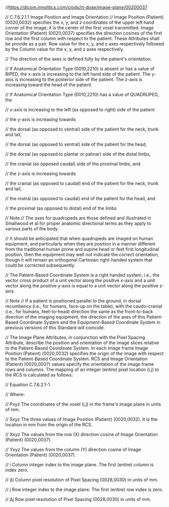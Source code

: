 

//https://dicom.innolitics.com/ciods/rt-dose/image-plane/00200037

// C.7.6.2.1.1 Image Position and Image Orientation
// Image Position (Patient) (0020,0032) specifies the x, y, and z coordinates of the upper left hand corner of the image; it is the center of the first voxel transmitted. Image Orientation (Patient) (0020,0037) specifies the direction cosines of the first row and the first column with respect to the patient. These Attributes shall be provide as a pair. Row value for the x, y, and z axes respectively followed by the Column value for the x, y, and z axes respectively.

// The direction of the axes is defined fully by the patient's orientation.

// If Anatomical Orientation Type (0010,2210) is absent or has a value of BIPED, the x-axis is increasing to the left hand side of the patient. The y-axis is increasing to the posterior side of the patient. The z-axis is increasing toward the head of the patient.

// If Anatomical Orientation Type (0010,2210) has a value of QUADRUPED, the

// x-axis is increasing to the left (as opposed to right) side of the patient

// the y-axis is increasing towards

// the dorsal (as opposed to ventral) side of the patient for the neck, trunk and tail,

// the dorsal (as opposed to ventral) side of the patient for the head,

// the dorsal (as opposed to plantar or palmar) side of the distal limbs,

// the cranial (as opposed caudal) side of the proximal limbs, and

// the z-axis is increasing towards

// the cranial (as opposed to caudal) end of the patient for the neck, trunk and tail,

// the rostral (as opposed to caudal) end of the patient for the head, and

// the proximal (as opposed to distal) end of the limbs

// Note
// The axes for quadrupeds are those defined and illustrated in Smallwood et al for proper anatomic directional terms as they apply to various parts of the body.

// It should be anticipated that when quadrupeds are imaged on human equipment, and particularly when they are position in a manner different from the traditional human prone and supine head or feet first longitudinal position, then the equipment may well not indicate the correct orientation, though it will remain an orthogonal Cartesian right-handed system that could be corrected subsequently.

// The Patient-Based Coordinate System is a right handed system, i.e., the vector cross product of a unit vector along the positive x-axis and a unit vector along the positive y-axis is equal to a unit vector along the positive z-axis.

// Note
// If a patient is positioned parallel to the ground, in dorsal recumbency (i.e., for humans, face-up on the table), with the caudo-cranial (i.e., for humans, feet-to-head) direction the same as the front-to-back direction of the imaging equipment, the direction of the axes of this Patient-Based Coordinate System and the Equipment-Based Coordinate System in previous versions of this Standard will coincide.

// The Image Plane Attributes, in conjunction with the Pixel Spacing Attribute, describe the position and orientation of the image slices relative to the Patient-Based Coordinate System. In each image frame Image Position (Patient) (0020,0032) specifies the origin of the image with respect to the Patient-Based Coordinate System. RCS and Image Orientation (Patient) (0020,0037) values specify the orientation of the image frame rows and columns. The mapping of an integer (entire) pixel location (i,j) to the RCS is calculated as follows:


// Equation C.7.6.2.1-1. 




// Where:

// Pxyz The coordinates of the voxel (i,j) in the frame's image plane in units of mm.

// Sxyz The three values of Image Position (Patient) (0020,0032). It is the location in mm from the origin of the RCS.

// Xxyz The values from the row (X) direction cosine of Image Orientation (Patient) (0020,0037).

// Yxyz The values from the column (Y) direction cosine of Image Orientation (Patient) (0020,0037).

// i Column integer index to the image plane. The first (entire) column is index zero.

// Δi Column pixel resolution of Pixel Spacing (0028,0030) in units of mm.

// j Row integer index to the image plane. The first (entire) row index is zero.

// Δj Row pixel resolution of Pixel Spacing (0028,0030) in units of mm.